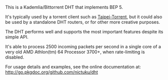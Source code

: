 This is a Kademlia/Bittorrent DHT that implements BEP 5.

It's typically used by a torrent client such as
[Taipei-Torrent](http://github.com/nictuku/Taipei-Torrent), but it could also
be used by a standalone DHT routers, or for other more creative purposes.

The DHT performs well and supports the most important features despite its
simple API.

It's able to process 2500 incoming packets per second in a single core of a
very old AMD Athlon(tm) 64 Processor 3700+, when rate-limiting is disabled.

For usage details and examples, see the online documentation at:
http://go.pkgdoc.org/github.com/nictuku/dht

